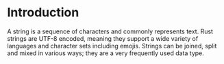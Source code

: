 # Introduction

A string is a sequence of characters and commonly represents text. Rust strings are UTF-8 encoded, meaning they support a wide variety of languages and character sets including emojis. Strings can be joined, split and mixed in various ways; they are a very frequently used data type.
